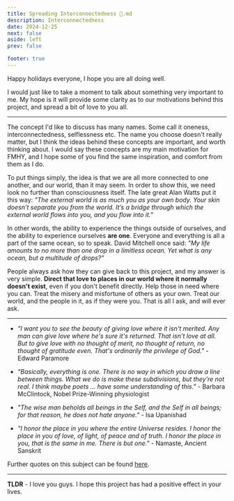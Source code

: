 ```yaml
---
title: Spreading Interconnectedness 🤍.md
description: Interconnectedness
date: 2024-12-25
next: false
aside: left
prev: false

footer: true
---
```


<Post authors="nbats" />

Happy holidays everyone, I hope you are all doing well.

I would just like to take a moment to talk about something very important to me. My hope is it will provide some clarity as to our motivations behind this project, and spread a bit of love to you all.

***

The concept I'd like to discuss has many names. Some call it oneness, interconnectedness, selflessness etc. The name you choose doesn't really matter, but I think the ideas behind these concepts are important, and worth thinking about. I would say these concepts are my main motivation for FMHY, and I hope some of you find the same inspiration, and comfort from them as I do.

To put things simply, the idea is that we are all more connected to one another, and our world, than it may seem. In order to show this, we need look no further than consciousness itself. The late great Alan Watts put it this way: *"The external world is as much you as your own body. Your skin doesn’t separate you from the world. It’s a bridge through which the external world flows into you, and you flow into it."*

In other words, the ability to experience the things outside of ourselves, and the ability to experience ourselves **are one**. Everyone and everything is all a part of the same ocean, so to speak. David Mitchell once said: *"My life amounts to no more than one drop in a limitless ocean. Yet what is any ocean, but a multitude of drops?”* 

People always ask how they can give back to this project, and my answer is very simple. **Direct that love to places in our world where it normally doesn't exist**, even if you don't benefit directly. Help those in need where you can. Treat the misery and misfortune of others as your own. Treat our world, and the people in it, as if they were you. That is all I ask, and will ever ask. 

***

* *"I want you to see the beauty of giving love where it isn't merited. Any man can give love where he's sure it's returned. That isn't love at all. But to give love with no thought of merit, no thought of return, no thought of gratitude even. That's ordinarily the privilege of God."* - Edward Paramore

* *"Basically, everything is one. There is no way in which you draw a line between things. What we do is make these subdivisions, but they’re not real. I think maybe poets … have some understanding of this."* - Barbara McClintock, Nobel Prize-Winning physiologist

* *"The wise man beholds all beings in the Self, and the Self in all beings; for that reason, he does not hate anyone."* - Isa Upanishad

* *"I honor the place in you where the entire Universe resides. I honor the place in you of love, of light, of peace and of truth. I honor the place in you, that is the same in me. There is but one."* - Namaste, ​Ancient Sanskrit

Further quotes on this subject can be found [here](https://rentry.org/oneness).

***

**TLDR** - I love you guys. I hope this project has had a positive effect in your lives.
